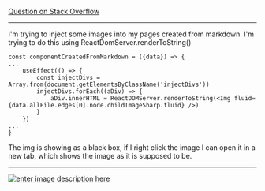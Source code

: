 [Question on Stack Overflow][1]

--------------------------------------

I'm trying to inject some images into my pages created from markdown. I'm trying to do this using ReactDomServer.renderToString()

    const componentCreatedFromMarkdown = ({data}) => {
    ...    
        useEffect(() => {
            const injectDivs = Array.from(document.getElementsByClassName('injectDivs'))
            injectDivs.forEach((aDiv) => {
                aDiv.innerHTML = ReactDOMServer.renderToString(<Img fluid={data.allFile.edges[0].node.childImageSharp.fluid} />)
            }
        })
    ...
    }


The img is showing as a black box, if I right click the image I can open it in a new tab, which shows the image as it is supposed to be.

---------------------------------------

[![enter image description here][2]][2]


  [1]: https://stackoverflow.com/questions/62688539/injecting-gatsby-image-into-html-which-was-created-from-markdown-using-reactdo
  [2]: https://i.stack.imgur.com/BPkSO.png
